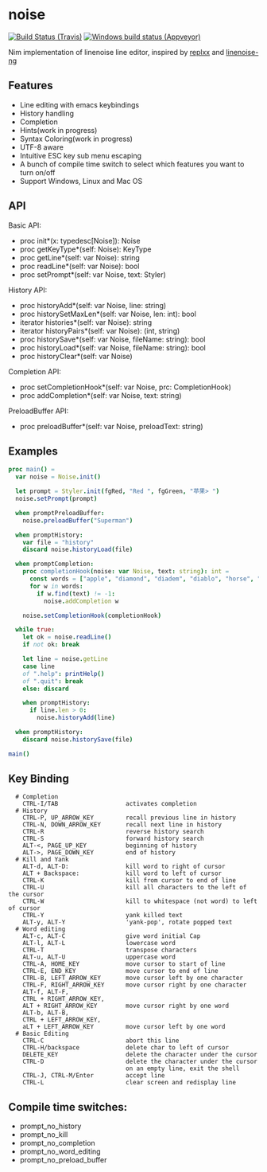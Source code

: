 # noise
[![Build Status (Travis)](https://img.shields.io/travis/jangko/nim-noise/master.svg?label=Linux%20/%20macOS "Linux/macOS build status (Travis)")](https://travis-ci.org/jangko/nim-noise)
[![Windows build status (Appveyor)](https://img.shields.io/appveyor/ci/jangko/nim-noise/master.svg?label=Windows "Windows build status (Appveyor)")](https://ci.appveyor.com/project/jangko/nim-noise)

Nim implementation of linenoise line editor, inspired by
[replxx](https://github.com/AmokHuginnsson/replxx) and
[linenoise-ng](https://github.com/arangodb/linenoise-ng)

## Features
  * Line editing with emacs keybindings
  * History handling
  * Completion
  * Hints(work in progress)
  * Syntax Coloring(work in progress)
  * UTF-8 aware
  * Intuitive ESC key sub menu escaping
  * A bunch of compile time switch to select which features you want to turn on/off
  * Support Windows, Linux and Mac OS

## API

Basic API:
* proc init*(x: typedesc[Noise]): Noise
* proc getKeyType*(self: Noise): KeyType
* proc getLine*(self: var Noise): string
* proc readLine*(self: var Noise): bool
* proc setPrompt*(self: var Noise, text: Styler)

History API:
* proc historyAdd*(self: var Noise, line: string)
* proc historySetMaxLen*(self: var Noise, len: int): bool
* iterator histories*(self: var Noise): string
* iterator historyPairs*(self: var Noise): (int, string)
* proc historySave*(self: var Noise, fileName: string): bool
* proc historyLoad*(self: var Noise, fileName: string): bool
* proc historyClear*(self: var Noise)

Completion API:
* proc setCompletionHook*(self: var Noise, prc: CompletionHook)
* proc addCompletion*(self: var Noise, text: string)

PreloadBuffer API:
* proc preloadBuffer*(self: var Noise, preloadText: string)

## Examples
```Nim
proc main() =
  var noise = Noise.init()

  let prompt = Styler.init(fgRed, "Red ", fgGreen, "苹果> ")
  noise.setPrompt(prompt)

  when promptPreloadBuffer:
    noise.preloadBuffer("Superman")

  when promptHistory:
    var file = "history"
    discard noise.historyLoad(file)

  when promptCompletion:
    proc completionHook(noise: var Noise, text: string): int =
      const words = ["apple", "diamond", "diadem", "diablo", "horse", "home", "quartz", "quit"]
      for w in words:
        if w.find(text) != -1:
          noise.addCompletion w

    noise.setCompletionHook(completionHook)

  while true:
    let ok = noise.readLine()
    if not ok: break

    let line = noise.getLine
    case line
    of ".help": printHelp()
    of ".quit": break
    else: discard

    when promptHistory:
      if line.len > 0:
        noise.historyAdd(line)

  when promptHistory:
    discard noise.historySave(file)

main()
```

## Key Binding
```text
  # Completion
    CTRL-I/TAB                   activates completion
  # History
    CTRL-P, UP_ARROW_KEY         recall previous line in history
    CTRL-N, DOWN_ARROW_KEY       recall next line in history
    CTRL-R                       reverse history search
    CTRL-S                       forward history search
    ALT-<, PAGE_UP_KEY           beginning of history
    ALT->, PAGE_DOWN_KEY         end of history
  # Kill and Yank
    ALT-d, ALT-D:                kill word to right of cursor
    ALT + Backspace:             kill word to left of cursor
    CTRL-K                       kill from cursor to end of line
    CTRL-U                       kill all characters to the left of the cursor
    CTRL-W                       kill to whitespace (not word) to left of cursor
    CTRL-Y                       yank killed text
    ALT-y, ALT-Y                 'yank-pop', rotate popped text
  # Word editing
    ALT-c, ALT-C                 give word initial Cap
    ALT-l, ALT-L                 lowercase word
    CTRL-T                       transpose characters
    ALT-u, ALT-U                 uppercase word
    CTRL-A, HOME_KEY             move cursor to start of line
    CTRL-E, END_KEY              move cursor to end of line
    CTRL-B, LEFT_ARROW_KEY       move cursor left by one character
    CTRL-F, RIGHT_ARROW_KEY      move cursor right by one character
    ALT-f, ALT-F,
    CTRL + RIGHT_ARROW_KEY,
    ALT + RIGHT_ARROW_KEY        move cursor right by one word
    ALT-b, ALT-B,
    CTRL + LEFT_ARROW_KEY,
    aLT + LEFT_ARROW_KEY         move cursor left by one word
  # Basic Editing
    CTRL-C                       abort this line
    CTRL-H/backspace             delete char to left of cursor
    DELETE_KEY                   delete the character under the cursor
    CTRL-D                       delete the character under the cursor
                                 on an empty line, exit the shell
    CTRL-J, CTRL-M/Enter         accept line
    CTRL-L                       clear screen and redisplay line
```

## Compile time switches:
  * prompt_no_history
  * prompt_no_kill
  * prompt_no_completion
  * prompt_no_word_editing
  * prompt_no_preload_buffer
